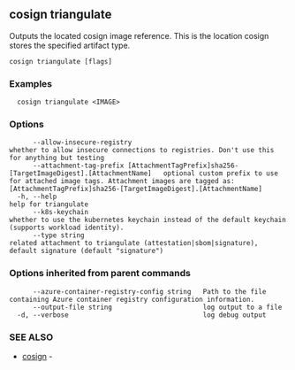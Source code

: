 ## cosign triangulate

Outputs the located cosign image reference. This is the location cosign stores the specified artifact type.

```
cosign triangulate [flags]
```

### Examples

```
  cosign triangulate <IMAGE>
```

### Options

```
      --allow-insecure-registry                                                                  whether to allow insecure connections to registries. Don't use this for anything but testing
      --attachment-tag-prefix [AttachmentTagPrefix]sha256-[TargetImageDigest].[AttachmentName]   optional custom prefix to use for attached image tags. Attachment images are tagged as: [AttachmentTagPrefix]sha256-[TargetImageDigest].[AttachmentName]
  -h, --help                                                                                     help for triangulate
      --k8s-keychain                                                                             whether to use the kubernetes keychain instead of the default keychain (supports workload identity).
      --type string                                                                              related attachment to triangulate (attestation|sbom|signature), default signature (default "signature")
```

### Options inherited from parent commands

```
      --azure-container-registry-config string   Path to the file containing Azure container registry configuration information.
      --output-file string                       log output to a file
  -d, --verbose                                  log debug output
```

### SEE ALSO

* [cosign](cosign.md)	 - 

